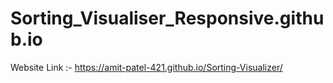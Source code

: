 # Sorting_Visualiser_Responsive.github.io

Website Link :- https://amit-patel-421.github.io/Sorting-Visualizer/
